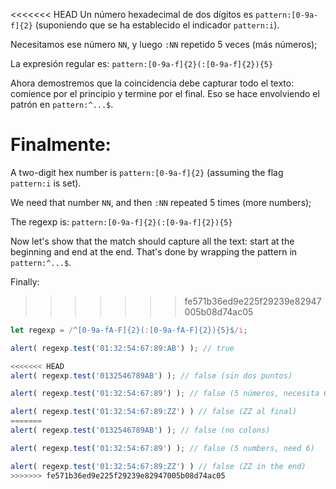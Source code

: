 <<<<<<< HEAD
Un número hexadecimal de dos dígitos es `pattern:[0-9a-f]{2}` (suponiendo que se ha establecido el indicador `pattern:i`).

Necesitamos ese número `NN`, y luego `:NN` repetido 5 veces (más números);

La expresión regular es: `pattern:[0-9a-f]{2}(:[0-9a-f]{2}){5}`

Ahora demostremos que la coincidencia debe capturar todo el texto: comience por el principio y termine por el final. Eso se hace envolviendo el patrón en `pattern:^...$`.

Finalmente:
=======
A two-digit hex number is `pattern:[0-9a-f]{2}` (assuming the flag `pattern:i` is set).

We need that number `NN`, and then `:NN` repeated 5 times (more numbers);

The regexp is: `pattern:[0-9a-f]{2}(:[0-9a-f]{2}){5}`

Now let's show that the match should capture all the text: start at the beginning and end at the end. That's done by wrapping the pattern in `pattern:^...$`.

Finally:
>>>>>>> fe571b36ed9e225f29239e82947005b08d74ac05

```js run
let regexp = /^[0-9a-fA-F]{2}(:[0-9a-fA-F]{2}){5}$/i;

alert( regexp.test('01:32:54:67:89:AB') ); // true

<<<<<<< HEAD
alert( regexp.test('0132546789AB') ); // false (sin dos puntos)

alert( regexp.test('01:32:54:67:89') ); // false (5 números, necesita 6)

alert( regexp.test('01:32:54:67:89:ZZ') ) // false (ZZ al final)
=======
alert( regexp.test('0132546789AB') ); // false (no colons)

alert( regexp.test('01:32:54:67:89') ); // false (5 numbers, need 6)

alert( regexp.test('01:32:54:67:89:ZZ') ) // false (ZZ in the end)
>>>>>>> fe571b36ed9e225f29239e82947005b08d74ac05
```

